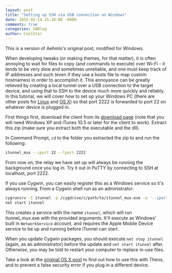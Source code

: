 ```yaml
---
layout: post
title: "Setting up SSH via USB connection on Windows"
date: 2015-02-14 15:28:08 -0800
comments: true
categories: SBBlog
author: CoolStar
---
```


This is a version of Aehmlo's original post, modified for Windows.

When developing tweaks (or making themes, for that matter), it is often annoying to wait for files to copy (and commands to execute) over Wi-Fi - it tends to be very slow and sometimes unreliable, and one must keep track of IP addresses and such (even if they use a hosts file to map custom hostnames) in order to accomplish it. This annoyance can be greatly relieved by creating a local tunnel over a USB connection to the target device, and using that to SSH to the device much more quickly and reliably. In this tutorial, we will cover how to set up your Windows PC (there are other posts for [Linux](/2015/02/setting-up-ssh-via-usb-connection-linux/) and [OS X](/2014/12/setting-up-ssh-via-usb-connection/)) so that port 2222 is forwarded to port 22 on whatever device is plugged in.

<!--more-->

First things first, download the client from its [download page](https://code.google.com/p/iphonetunnel-usbmuxconnectbyport/downloads/detail?name=itunnel_mux_rev71.zip) (note that you will need Windows XP and iTunes 10.5 or later for the client to work). Extract this zip (make sure you extract both the executable and the dll).

In Command Prompt, `cd` to the folder you extracted the zip to and run the following:

```bash
itunnel_mux --iport 22 --lport 2222
```

From now on, the relay we have set up will always be running the background once you log in. Try it out in PuTTY by connecting to SSH at localhost, port 2222.

If you use Cygwin, you can easily register this as a Windows service so it's always running. From a Cygwin shell run as an administrator:

```bash
cygrunsrv -I itunnel -p /cygdrive/c/path/to/itunnel_mux.exe -a '--iport 22 --lport 2222' -u 'NT AUTHORITY\NetworkService' -y AppleMobileDevice
net start itunnel
```

This creates a service with the name `itunnel`, which will run itunnel_mux.exe with the provided arguments. It'll execute as Windows' built in `NetworkService` account, and requires the Apple Mobile Device service to be up and running before iTunnel can start.

When you update Cygwin packages, you should execute `net stop itunnel` (again, as an administrator) before the update and `net start itunnel` after. Otherwise, you may be told to restart your computer to replace in-use files.

Take a look at the [original OS X post](/2014/12/setting-up-ssh-via-usb-connection/) to find out how to use this with Theos, and to prevent a false security error if you plug in a different device.
